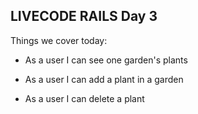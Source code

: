 ## LIVECODE RAILS Day 3


Things we cover today:

* As a user I can see one garden's plants

* As a user I can add a plant in a garden

* As a user I can delete a plant


